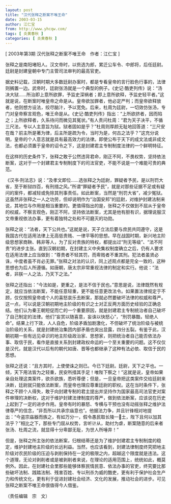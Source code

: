 ```yaml
---
layout: post
title: "汉代张释之断案不唯王命"
date: 2003-03-15
author: 江仁宝
from: http://www.yhcqw.com/
tags: [ 炎黄春秋 ]
categories: [ 炎黄春秋 ]
---
```



[ 2003年第3期 汉代张释之断案不唯王命　作者：江仁宝 ]

张释之是南阳堵阳人。汉文帝时，以赀选为郎，累迁公车令、中郎将，后任廷尉。廷尉是封建皇朝中专门主管司法审判的最高官吏。


据史料记载，汉朝时期大多数廷尉办案时，都是专看皇帝的言行脸色行事的，法律则搁置一边。武帝时，廷尉张汤就是一个典型的例子。《史记·酷吏列传》说：“汤决大狱……所治即上意所欲罪，予监史深祸者；即上意所欲释，予监史轻平者。”这就是说，在断案时唯皇帝之命是从。皇帝欲加罪者，他必定严判；而皇帝欲释放者，他则想方设法，绞尽脑汁，予以宽免。后来，杜周为廷尉，一切效仿张汤，专门对皇帝察言观色，唯王命是从。《史记·酷吏列传》指出：“上所欲挤者，因而陷之；上所欲释者，久系待问而微见其冤状。”有人责问杜周：“君为天子决平，不循三尺法，专以人主意旨为狱。狱者固如是乎？”杜周则厚颜无耻地回答道：“三尺安在哉？前主所是著为律，后主所是疏为令，当时为是，何古之法乎？”这充分说明，皇帝的个人意志就是具有最高效力的法律。即使公布于天下的成文法或非成文法，也都必须置于皇帝的诏令之下，这是封建君主专制制度法律的一个鲜明特征。

在这样的历史条件下，张释之敢于公然违背君命，刚正不阿，不畏权势，坚持依法断案，这对于一个封建君主专制制度下的司法官吏，不能不说是一个难能可贵的典范。


《汉书·刑法志》说：“及孝文即位……选张释之为廷尉，罪疑者予民，是以刑罚大省，至于断狱四百，有刑措之风。”所谓“罪疑者予民”，就是对那些证据不足或有疑问的案件，都减轻或免除其刑事责任。如此断案，当然是“刑罚大省”，减少冤狱。这虽然非张释之一人之功劳，但却说明作为“治国安邦”的廷尉，对维护封建法制来说，其地位与作用是相当重要的。更值得指出的是，张释之不仅做到不屈从于皇帝的权威，不察言观色，刚正不阿，坚持依法断案，尤其是他有胆有识，据理说服汉文帝重视依法办事，更有着独特之处和不可磨灭的功勋。


张释之说：“法者，天下公共也。”这就是说，天子立法后要与庶民共同遵守，这是我国古代在适用法律上无高低贵贱、一律平等的思想。早在战国时期，新兴地主阶级思想家商鞅、韩非等人，为了反对贵族的特权，都提出过“刑无等级”、“法不阿贵”的进步主张。直到汉朝初期，在封建主义中央集权制度确立之后，仍有人要求在适用法律上应当做到：“尊贵者不轻其罚，而卑贱者不重其刑。犯法者虽贤必诛，中度者虽不肖必无罪。”张释之对法的认识，同上述观点都是完全一致的，这种思想也为后人所遵循。如唐朝，唐太宗非常重视法律的制定和实行。他说：“法者，非朕一人之法，乃天下之法。”


张释之还指出：“今法如是，更重之，是法不信于民也。”意思是说，法律既然有规定，就应当依法断案，不能任意轻重，更不能任意更改法令。如果置法律规定于不顾，仅仅按照皇帝或个人的喜怒哀乐去断案，那就必然要破坏法律的权威和尊严。这一点，可以说是汉朝初期地主阶级的有识之士对正反两方面历史经验的正确总结。他们认为秦王朝短促而亡的一个重要原因，就是封建君主专制统治者自己破坏了自己制定的法律。他们“妄赏以随喜意，妄诛以快怒心”，“刑罚暴酷，轻绝人命”。结果上行下效，人人自危，阶级矛盾加剧激化，不但破坏了统治阶级与被统治阶级的关系，就是封建统治集团内部矛盾也突出显露，四分五裂。有鉴于此，汉朝初期一些有远见卓识的地主阶级政治家、思想家，则把统治者自己能否依法办事、取信于民，看作是直接关系到封建政权命运的一个至关重要的问题。这不仅仅是汉代，就是汉代以后有的朝代如唐、晋等也都继承了这种有法必依、取信于民的思想。


张释之还说：“且方其时，上使使诛之则已。今已下廷尉。廷尉，天下之平也。一倾，天下用法皆为之轻重，民安所措其手足！唯陛下察之！”这就是说，皇帝如果亲自处理这类案件，欲杀欲族，悉听尊便；但是，一旦皇帝把这类案件交给廷尉来决断，廷尉就只能依法断案，而皇帝也理应尊重廷尉的职权。这在当时条件下，张释之不顾个人得失，敢于向封建专制的君主提出并坚持作为国家最高司法官吏对案件审理的决断权，这对于维护封建法律制度的尊严，做到依法断案，应该说在历史上起到了一定的进步作用。皇帝有时的暴怒、专横与干预也没有动摇张释之维护法律尊严的信念，“非吾所以共承宗庙意也”。他据法力争，并且针锋相对地提出：“今盗宗庙器而族之，有如万分一，假令愚民取长陵一土，陛下且何以加其法乎？”相比之下，那些专门屈从权势，言听计从，助纣为虐，断案随意的后来者张汤、杜周之流，就显得十分卑鄙无耻，为世人所唾弃！”


但是，张释之所主张的依法断案，归根结蒂还是为了维护封建君主专制制度的稳定，维护封建地主阶级的长远利益。当然，也应该看到，封建法律制度终究把地主阶级对农民阶级的压迫与剥削保持在一定的极限之内，超越这个限度就是违法。这个道理，无论对剥削者或是被剥削者来说，在理论的适用范围上，统统如此，概莫例外。因此，在封建社会里那些能够体察民情民意、依法办事的官吏，终究要比那些破坏法制、践踏法制、残害百姓、专以刑杀为威的酷吏，更有利于保护社会生产力和传统文化，更有利于促进封建社会经济、文化的发展，推动社会的进步。可见张释之断案不唯王命很值得今人借鉴。

（责任编辑　宗　文）


